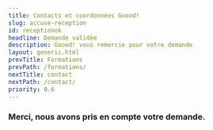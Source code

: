 ```yaml
---
title: Contacts et coordonnées Goood!
slug: accuse-reception
id: receptionok
headline: Demande validée
description: Goood! vous remercie pour votre demande
layout: generic.html
prevTitle: Formations
prevPath: /formations/
nextTitle: contact
nextPath: /contact/
priority: 0.6
---
```


### Merci, nous avons pris en compte votre demande. ###

